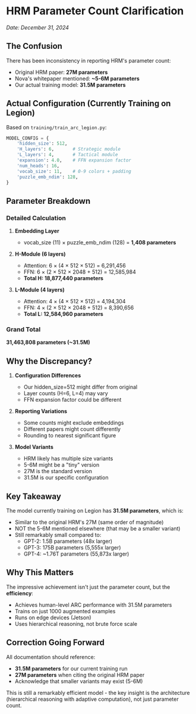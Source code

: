 # HRM Parameter Count Clarification

*Date: December 31, 2024*

## The Confusion

There has been inconsistency in reporting HRM's parameter count:
- Original HRM paper: **27M parameters**
- Nova's whitepaper mentioned: **~5-6M parameters**
- Our actual training model: **31.5M parameters**

## Actual Configuration (Currently Training on Legion)

Based on `training/train_arc_legion.py`:

```python
MODEL_CONFIG = {
    'hidden_size': 512,
    'H_layers': 6,       # Strategic module
    'L_layers': 4,       # Tactical module
    'expansion': 4.0,    # FFN expansion factor
    'num_heads': 16,
    'vocab_size': 11,    # 0-9 colors + padding
    'puzzle_emb_ndim': 128,
}
```

## Parameter Breakdown

### Detailed Calculation

1. **Embedding Layer**
   - vocab_size (11) × puzzle_emb_ndim (128) = **1,408 parameters**

2. **H-Module (6 layers)**
   - Attention: 6 × (4 × 512 × 512) = 6,291,456
   - FFN: 6 × (2 × 512 × 2048 + 512) = 12,585,984
   - **Total H: 18,877,440 parameters**

3. **L-Module (4 layers)**
   - Attention: 4 × (4 × 512 × 512) = 4,194,304
   - FFN: 4 × (2 × 512 × 2048 + 512) = 8,390,656
   - **Total L: 12,584,960 parameters**

### Grand Total
**31,463,808 parameters (~31.5M)**

## Why the Discrepancy?

1. **Configuration Differences**
   - Our hidden_size=512 might differ from original
   - Layer counts (H=6, L=4) may vary
   - FFN expansion factor could be different

2. **Reporting Variations**
   - Some counts might exclude embeddings
   - Different papers might count differently
   - Rounding to nearest significant figure

3. **Model Variants**
   - HRM likely has multiple size variants
   - 5-6M might be a "tiny" version
   - 27M is the standard version
   - 31.5M is our specific configuration

## Key Takeaway

The model currently training on Legion has **31.5M parameters**, which is:
- Similar to the original HRM's 27M (same order of magnitude)
- NOT the 5-6M mentioned elsewhere (that may be a smaller variant)
- Still remarkably small compared to:
  - GPT-2: 1.5B parameters (48x larger)
  - GPT-3: 175B parameters (5,555x larger)
  - GPT-4: ~1.76T parameters (55,873x larger)

## Why This Matters

The impressive achievement isn't just the parameter count, but the **efficiency**:
- Achieves human-level ARC performance with 31.5M parameters
- Trains on just 1000 augmented examples
- Runs on edge devices (Jetson)
- Uses hierarchical reasoning, not brute force scale

## Correction Going Forward

All documentation should reference:
- **31.5M parameters** for our current training run
- **27M parameters** when citing the original HRM paper
- Acknowledge that smaller variants may exist (5-6M)

This is still a remarkably efficient model - the key insight is the architecture (hierarchical reasoning with adaptive computation), not just parameter count.